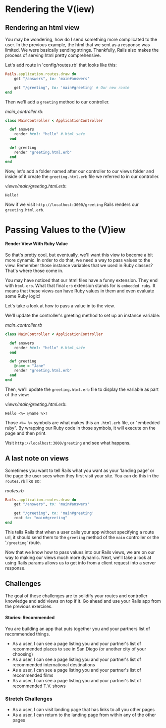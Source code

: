 # Rendering the V(iew)

## Rendering an html view

You may be wondering, how do I send something more complicated to the user. In the previous example, the html that we sent as a response was limited. We were basically sending strings. Thankfully, Rails also makes the process of serving html pretty comprehensive.

Let's add route in 'config/routes.rb' that looks like this:
```ruby
Rails.application.routes.draw do
    get "/answers", to: 'main#answers'

    get "/greeting", to: 'main#greeting' # Our new route
end
```

Then we'll add a ```greeting``` method to our controller.

*main_controller.rb*:

```ruby
class MainController < ApplicationController

  def answers
    render html: "hello" #.html_safe
  end

  def greeting
    render "greeting.html.erb"
  end
end
```

Now, let's add a folder named after our controller to our views folder and inside of it create the ```greeting.html.erb``` file we referred to in our controller.


*views/main/greeting.html.erb*:

```
Hello!
```

Now if we visit `http://localhost:3000/greeting` Rails renders our `greeting.html.erb`.

# Passing Values to the (V)iew

#### Render View With Ruby Value

So that's pretty cool, but eventually, we'll want this view to become a bit more dynamic. In order to do that, we need a way to pass values to the view. Remember those instance variables that we used in Ruby classes? That's where those come in.

You may have noticed that our html files have a funny extension. They end with `html.erb`. What that final `erb` extension stands for is `embedded ruby`. It means that these views can have Ruby values in them and even evaluate some Ruby logic! 

Let's take a look at how to pass a value in to the view.

We'll update the controller's greeting method to set up an instance variable:

*main_controller.rb*

```ruby
class MainController < ApplicationController

  def answers
    render html: "hello" #.html_safe
  end

  def greeting
    @name = "Jane"
    render "greeting.html.erb"
  end
end
```
Then, we'll update the `greeting.html.erb` file to display the variable as part of the view:

*views/main/greeting.html.erb*:

```
Hello <%= @name %>!
```

Those `<%= %>` symbols are what makes this an `.html.erb` file, or "embedded ruby". By wrapping our Ruby code in those symbols, it will execute on the page and then print.

Visit `http://localhost:3000/greeting` and see what happens.

## A last note on views

Sometimes you want to tell Rails what you want as your 'landing page' or the page the user sees when they first visit your site. You can do this in the `routes.rb` like so:

*routes.rb*

```ruby
Rails.application.routes.draw do
    get "/answers", to: 'main#answers'

    get "/greeting", to: 'main#greeting'
    root to: "main#greeting"
end
```

This tells Rails that when a user calls your app without specifying a route url, it should send them to the `greeting` method of the `main` controller or the '`/greeting`' route.

Now that we know how to pass values into our Rails views, we are on our way to making our views much more dynamic. Next, we'll take a look at using Rails params allows us to get info from a client request into a server response.

## Challenges

The goal of these challenges are to solidify your routes and controller knowledge and add views on top if it. Go ahead and use your Rails app from the previous exercises.

#### Stories: Recommended

You are building an app that puts together you and your partners list of recommended things.

- As a user, I can see a page listing you and your partner's list of recommended places to see in San Diego (or another city of your choosing)
- As a user, I can see a page listing you and your partner's list of recommended international destinations
- As a user, I can see a page listing you and your partner's list of recommended films
- As a user, I can see a page listing you and your partner's list of recommended T.V. shows

### Stretch Challenges

- As a user, I can visit landing page that has links to all you other pages
- As a user, I can return to the landing page from within any of the other pages